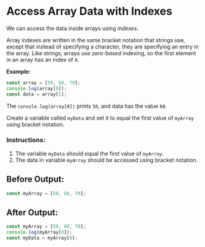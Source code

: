 # Access Array Data with Indexes

We can access the data inside arrays using _indexes_.

Array indexes are written in the same bracket notation that strings use, except that instead of specifying a character, they are specifying an entry in the array. Like strings, arrays use _zero-based_ indexing, so the first element in an array has an index of `0`.

**Example:**
```javascript
const array = [50, 60, 70];
console.log(array[0]);
const data = array[1];
```

The `console.log(array[0])` prints `50`, and data has the value `60`.

Create a variable called `myData` and set it to equal the first value of `myArray` using bracket notation.

### Instructions:
1. The variable `myData` should equal the first value of `myArray`.
2. The data in variable `myArray` should be accessed using bracket notation.

## Before Output:
```javascript
const myArray = [50, 60, 70];
```

## After Output:
```javascript
const myArray = [50, 60, 70];
console.log(myArray[0]);
const myData = myArray[0];
```